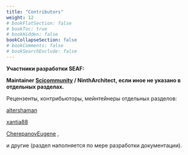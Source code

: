 ```yaml
---
title: "Contributors"
weight: 12
# bookFlatSection: false
# bookToc: true
# bookHidden: false
bookCollapseSection: false
# bookComments: false
# bookSearchExclude: false
---
```



**Участники разработки SEAF:**


**Maintainer [Scicommunity](https://github.com/Scicommunity) / NinthArchitect, если
иное не указано в отдельных разделах.**


Рецензенты, контрибьюторы, мейнтейнеры отдельных разделов:  


[altershaman](https://github.com/altershaman)  


[xantia88](https://github.com/xantia88) 


[CherepanovEugene](https://github.com/CherepanovEugene) ,


и другие (раздел наполняется по мере разработки документации).


